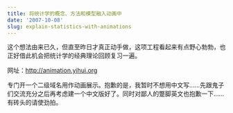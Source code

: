 ```yaml
---
title: 将统计学的概念、方法和模型融入动画中
date: '2007-10-08'
slug: explain-statistics-with-animations
---
```


这个想法由来已久，但直至昨日才真正动手做，这项工程看起来有点野心勃勃，也正好借此机会把统计学的经典理论回顾复习一遍。

网址：<http://animation.yihui.org>

专门开一个二级域名用作动画展示。抱歉的是，我暂时不想用中文写……先跟鬼子们交流充分之后再考虑建一个中文版好了。同时对鄙人的蹩脚英文也抱歉一下……有砖头的请使劲拍。

